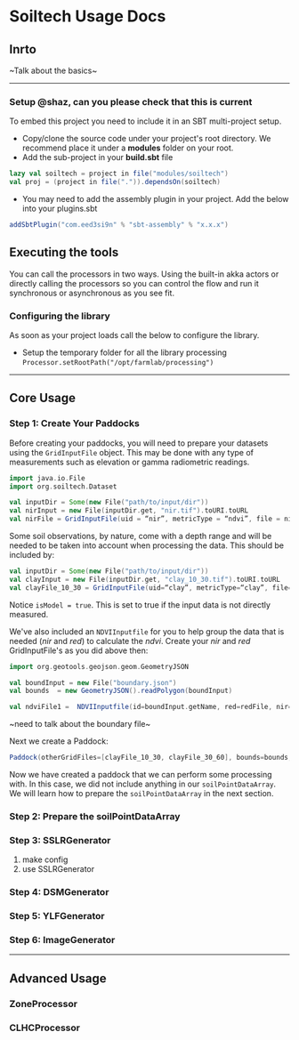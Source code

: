 # Soiltech Usage Docs

## Inrto

~Talk about the basics~

---

### Setup @shaz, can you please check that this is current

To embed this project you need to include it in an SBT multi-project setup.

* Copy/clone the source code under your project's root directory. We recommend place it under a **modules** folder on your root.
* Add the sub-project in your **build.sbt** file

```sbt
lazy val soiltech = project in file("modules/soiltech")
val proj = (project in file(".")).dependsOn(soiltech)
```

* You may need to add the assembly plugin in your project. Add the below into your plugins.sbt

```sbt
addSbtPlugin("com.eed3si9n" % "sbt-assembly" % "x.x.x")
```

## Executing the tools

You can call the processors in two ways. Using the built-in akka actors or directly calling the processors so you can control the flow and run it synchronous or asynchronous as you see fit.

### Configuring the library

As soon as your project loads call the below to configure the library.

* Setup the temporary folder for all the library processing
```Processor.setRootPath("/opt/farmlab/processing")```


---

## Core Usage

### Step 1: Create Your Paddocks 

Before creating your paddocks, you will need to prepare your datasets using the `GridInputFile` object. This may be done with any type of measurements such as elevation or gamma radiometric readings. 


```scala
import java.io.File
import org.soiltech.Dataset

val inputDir = Some(new File("path/to/input/dir"))
val nirInput = new File(inputDir.get, "nir.tif").toURI.toURL
val nirFile = GridInputFile(uid = “nir”, metricType = “ndvi”, file = nirInput, fileType = MetricFormat.Tiff)
```

Some soil observations, by nature, come with a depth range and will be needed to be taken into account when processing the data. This should be included by:


```scala
val inputDir = Some(new File("path/to/input/dir"))
val clayInput = new File(inputDir.get, "clay_10_30.tif").toURI.toURL
val clayFile_10_30 = GridInputFile(uid=“clay”, metricType=“clay”, file=clayInput, fileType=MetricFormat.Tiff, depth=(10,30), isModel=true)
```

Notice `isModel = true`. This is set to true if the input data is not directly measured. 

We've also included an `NDVIInputfile` for you to help group the data that is needed (*nir* and *red*) to calculate the *ndvi*. Create your *nir* and *red* GridInputFile's as you did above then:

```scala
import org.geotools.geojson.geom.GeometryJSON

val boundInput = new File("boundary.json")
val bounds  = new GeometryJSON().readPolygon(boundInput)

val ndviFile1 =  NDVIInputfile(id=boundInput.getName, red=redFile, nir=nirFile, bounds=bounds)
```

~need to talk about the boundary file~

Next we create a Paddock:

```scala
Paddock(otherGridFiles=[clayFile_10_30, clayFile_30_60], bounds=bounds, soilPointDataArray=Seq(), ndviFile=[ndviFile1])
```

Now we have created a paddock that we can perform some processing with. In this case, we did not include anything in our `soilPointDataArray`. We will learn how to prepare the `soilPointDataArray` in the next section.

### Step 2: Prepare the soilPointDataArray

### Step 3: SSLRGenerator

1. make config
2. use SSLRGenerator

### Step 4: DSMGenerator

### Step 5: YLFGenerator

### Step 6: ImageGenerator

---

## Advanced Usage

### ZoneProcessor

### CLHCProcessor

